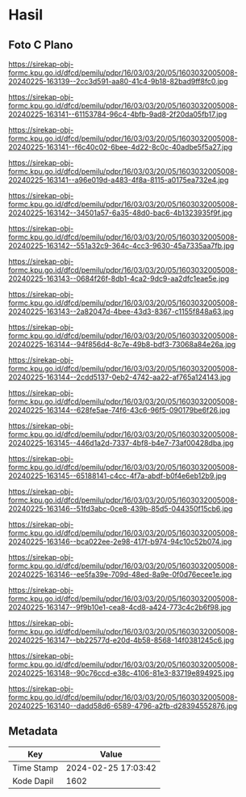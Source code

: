 # Hasil

## Foto C Plano

https://sirekap-obj-formc.kpu.go.id/dfcd/pemilu/pdpr/16/03/03/20/05/1603032005008-20240225-163139--2cc3d591-aa80-41c4-9b18-82bad9ff8fc0.jpg

https://sirekap-obj-formc.kpu.go.id/dfcd/pemilu/pdpr/16/03/03/20/05/1603032005008-20240225-163141--61153784-96c4-4bfb-9ad8-2f20da05fb17.jpg

https://sirekap-obj-formc.kpu.go.id/dfcd/pemilu/pdpr/16/03/03/20/05/1603032005008-20240225-163141--f6c40c02-6bee-4d22-8c0c-40adbe5f5a27.jpg

https://sirekap-obj-formc.kpu.go.id/dfcd/pemilu/pdpr/16/03/03/20/05/1603032005008-20240225-163141--a96e019d-a483-4f8a-8115-a0175ea732e4.jpg

https://sirekap-obj-formc.kpu.go.id/dfcd/pemilu/pdpr/16/03/03/20/05/1603032005008-20240225-163142--34501a57-6a35-48d0-bac6-4b1323935f9f.jpg

https://sirekap-obj-formc.kpu.go.id/dfcd/pemilu/pdpr/16/03/03/20/05/1603032005008-20240225-163142--551a32c9-364c-4cc3-9630-45a7335aa7fb.jpg

https://sirekap-obj-formc.kpu.go.id/dfcd/pemilu/pdpr/16/03/03/20/05/1603032005008-20240225-163143--0684f26f-8db1-4ca2-9dc9-aa2dfc1eae5e.jpg

https://sirekap-obj-formc.kpu.go.id/dfcd/pemilu/pdpr/16/03/03/20/05/1603032005008-20240225-163143--2a82047d-4bee-43d3-8367-c1155f848a63.jpg

https://sirekap-obj-formc.kpu.go.id/dfcd/pemilu/pdpr/16/03/03/20/05/1603032005008-20240225-163144--94f856d4-8c7e-49b8-bdf3-73068a84e26a.jpg

https://sirekap-obj-formc.kpu.go.id/dfcd/pemilu/pdpr/16/03/03/20/05/1603032005008-20240225-163144--2cdd5137-0eb2-4742-aa22-af765a124143.jpg

https://sirekap-obj-formc.kpu.go.id/dfcd/pemilu/pdpr/16/03/03/20/05/1603032005008-20240225-163144--628fe5ae-74f6-43c6-96f5-090179be6f26.jpg

https://sirekap-obj-formc.kpu.go.id/dfcd/pemilu/pdpr/16/03/03/20/05/1603032005008-20240225-163145--446d1a2d-7337-4bf8-b4e7-73af00428dba.jpg

https://sirekap-obj-formc.kpu.go.id/dfcd/pemilu/pdpr/16/03/03/20/05/1603032005008-20240225-163145--65188141-c4cc-4f7a-abdf-b0f4e6eb12b9.jpg

https://sirekap-obj-formc.kpu.go.id/dfcd/pemilu/pdpr/16/03/03/20/05/1603032005008-20240225-163146--51fd3abc-0ce8-439b-85d5-044350f15cb6.jpg

https://sirekap-obj-formc.kpu.go.id/dfcd/pemilu/pdpr/16/03/03/20/05/1603032005008-20240225-163146--bca022ee-2e98-417f-b974-94c10c52b074.jpg

https://sirekap-obj-formc.kpu.go.id/dfcd/pemilu/pdpr/16/03/03/20/05/1603032005008-20240225-163146--ee5fa39e-709d-48ed-8a9e-0f0d76ecee1e.jpg

https://sirekap-obj-formc.kpu.go.id/dfcd/pemilu/pdpr/16/03/03/20/05/1603032005008-20240225-163147--9f9b10e1-cea8-4cd8-a424-773c4c2b6f98.jpg

https://sirekap-obj-formc.kpu.go.id/dfcd/pemilu/pdpr/16/03/03/20/05/1603032005008-20240225-163147--bb22577d-e20d-4b58-8568-14f0381245c6.jpg

https://sirekap-obj-formc.kpu.go.id/dfcd/pemilu/pdpr/16/03/03/20/05/1603032005008-20240225-163148--90c76ccd-e38c-4106-81e3-83719e894925.jpg

https://sirekap-obj-formc.kpu.go.id/dfcd/pemilu/pdpr/16/03/03/20/05/1603032005008-20240225-163140--dadd58d6-6589-4796-a2fb-d28394552876.jpg


## Metadata

| Key        | Value               |
| ---------- | ------------------- |
| Time Stamp | 2024-02-25 17:03:42 |
| Kode Dapil | 1602                |



